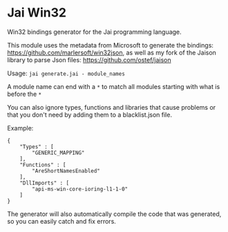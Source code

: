 # Jai Win32
Win32 bindings generator for the Jai programming language.

This module uses the metadata from Microsoft to generate the bindings: https://github.com/marlersoft/win32json, as well as my fork of the Jaison library to parse Json files: https://github.com/ostef/jaison

Usage: `jai generate.jai - module_names`

A module name can end with a `*` to match all modules starting with what is before the `*`

You can also ignore types, functions and libraries that cause problems or that you don't need by adding them to a blacklist.json file.

Example:
```
{
    "Types" : [
        "GENERIC_MAPPING"
    ],
    "Functions" : [
        "AreShortNamesEnabled"
    ],
    "DllImports" : [
        "api-ms-win-core-ioring-l1-1-0"
    ]
}
```

The generator will also automatically compile the code that was generated, so you can easily catch and fix errors.
